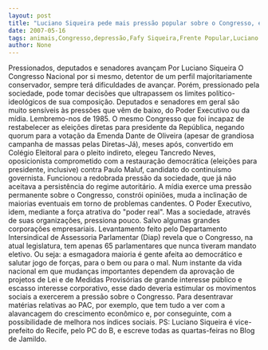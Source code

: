 ```yaml
---
layout: post
title: "Luciano Siqueira pede mais pressão popular sobre o Congresso, em nome do PAC"
date: 2007-05-16
tags: animais,Congresso,depressão,Fafy Siqueira,Frente Popular,Luciano Juba,Nomes
author: None
---
```


Pressionados, deputados e senadores avan&ccedil;am
Por Luciano Siqueira
O Congresso Nacional por si mesmo, detentor de um perfil majoritariamente conservador, sempre ter&aacute; dificuldades de avan&ccedil;ar. 
Por&eacute;m, pressionado pela sociedade, pode tomar decis&otilde;es que ultrapassem os limites pol&iacute;tico-ideol&oacute;gicos de sua composi&ccedil;&atilde;o. 
Deputados e senadores em geral s&atilde;o muito sens&iacute;veis &agrave;s press&otilde;es que v&ecirc;m de baixo, do Poder Executivo ou da m&iacute;dia.
Lembremo-nos de 1985. O mesmo Congresso que foi incapaz de restabelecer as elei&ccedil;&otilde;es diretas para presidente da Rep&uacute;blica, negando quorum para a vota&ccedil;&atilde;o da Emenda Dante de Oliveira (apesar de grandiosa campanha de massas pelas Diretas-J&aacute;), meses ap&oacute;s, convertido em Col&eacute;gio Eleitoral para o pleito indireto, elegeu Tancredo Neves, oposicionista comprometido com a restaura&ccedil;&atilde;o democr&aacute;tica (elei&ccedil;&otilde;es para presidente, inclusive) contra Paulo Maluf, candidato do continu&iacute;smo governista. 
Funcionou a redobrada press&atilde;o da sociedade, que j&aacute; n&atilde;o aceitava a persist&ecirc;ncia do regime autorit&aacute;rio.
A m&iacute;dia exerce uma press&atilde;o permanente sobre o Congresso, constr&oacute;i opini&otilde;es, muda a inclina&ccedil;&atilde;o de maiorias eventuais em torno de problemas candentes.
O Poder Executivo, idem, mediante a for&ccedil;a atrativa do &quot;poder real&quot;. Mas a sociedade, atrav&eacute;s de suas organiza&ccedil;&otilde;es, pressiona pouco. Salvo algumas grandes corpora&ccedil;&otilde;es empresariais.
Levantamento feito pelo Departamento Intersindical de Assessoria Parlamentar (Diap) revela que o Congresso, na atual legislatura, tem apenas 65 parlamentares que nunca tiveram mandato eletivo. Ou seja: a esmagadora maioria &eacute; gente afeita ao democr&aacute;tico e salutar jogo de for&ccedil;as, para o bem ou para o mal.
Num instante da vida nacional em que mudan&ccedil;as importantes dependem da aprova&ccedil;&atilde;o de projetos de Lei e de Medidas Provis&oacute;rias de grande interesse p&uacute;blico e escasso interesse corporativo, esse dado deveria estimular os movimentos sociais a exercerem a press&atilde;o sobre o Congresso. 
Para desentravar mat&eacute;rias relativas ao PAC, por exemplo, que tem tudo a ver com a alavancagem do crescimento econ&ocirc;mico e, por conseguinte, com a possibilidade de melhora nos &iacute;ndices sociais.
PS: Luciano Siqueira &eacute; vice-prefeito do Recife, pelo PC do B, e escreve todas as quartas-feiras no Blog de Jamildo. 